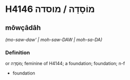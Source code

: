 # H4146 מוֹסָדָה / מוסדה

## môwçâdâh

_(mo-saw-daw' | moh-saw-DAW | moh-sa-DA)_

### Definition

or מֹסָדָה; feminine of H4144; a foundation; foundation; n-f

- foundation
